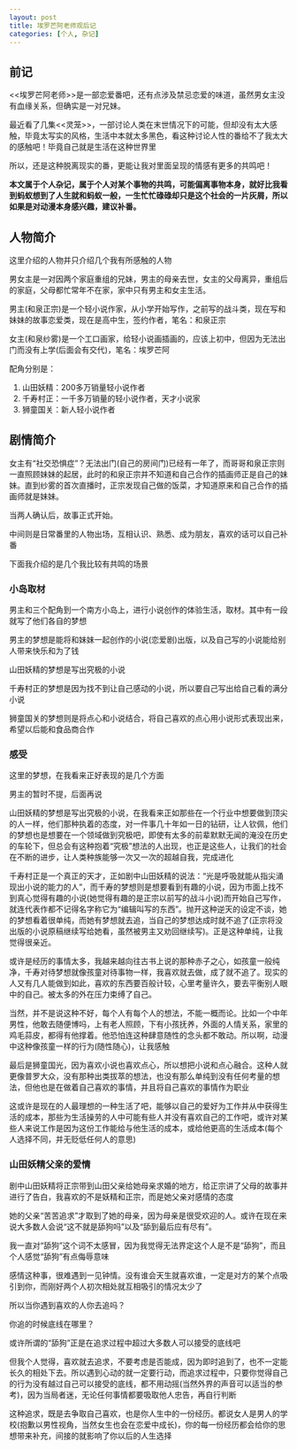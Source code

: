 ```yaml
---
layout: post
title: 埃罗芒阿老师观后记
categories: [个人, 杂记]
---
```


## 前记

<<埃罗芒阿老师>>是一部恋爱番吧，还有点涉及禁忌恋爱的味道，虽然男女主没有血缘关系，但确实是一对兄妹。

最近看了几集<<灵笼>>，一部讨论人类在末世情况下的可能，但却没有太大感触，毕竟太写实的风格，生活中本就太多黑色，看这种讨论人性的番给不了我太大的感触吧！毕竟自己就是生活在这种世界里

所以，还是这种脱离现实的番，更能让我对里面呈现的情感有更多的共鸣吧！

**本文属于个人杂记，属于个人对某个事物的共鸣，可能偏离事物本身，就好比我看到蚂蚁想到了人生就和蚂蚁一般，一生忙忙碌碌却只是这个社会的一片灰屑，所以如果是对动漫本身感兴趣，建议补番。**

## 人物简介

这里介绍的人物并只介绍几个我有所感触的人物

男女主是一对因两个家庭重组的兄妹，男主的母亲去世，女主的父母离异，重组后的家庭，父母都忙常年不在家，家中只有男主和女主生活。

男主(和泉正宗)是一个轻小说作家，从小学开始写作，之前写的战斗类，现在写和妹妹的故事恋爱类，现在是高中生，签约作者，笔名：和泉正宗

女主(和泉纱雾)是一个工口画家，给轻小说画插画的，应该上初中，但因为无法出门而没有上学(后面会有交代)，笔名：埃罗芒阿

配角分别是：
1. 山田妖精：200多万销量轻小说作者
2. 千寿村正：一千多万销量的轻小说作者，天才小说家
3. 狮童国关：新人轻小说作者

## 剧情简介

女主有“社交恐惧症”？无法出门(自己的房间门)已经有一年了，而哥哥和泉正宗则一直照顾妹妹的起居，此时的和泉正宗并不知道和自己合作的插画师正是自己的妹妹。直到纱雾的首次直播时，正宗发现自己做的饭菜，才知道原来和自己合作的插画师就是妹妹。

当两人确认后，故事正式开始。

中间则是日常番里的人物出场，互相认识、熟悉、成为朋友，喜欢的话可以自己补番

下面我介绍的是几个我比较有共鸣的场景

### 小岛取材

男主和三个配角到一个南方小岛上，进行小说创作的体验生活，取材。其中有一段就写了他们各自的梦想

男主的梦想是能将和妹妹一起创作的小说(恋爱剧)出版，以及自己写的小说能给别人带来快乐和为了钱

山田妖精的梦想是写出究极的小说

千寿村正的梦想是因为找不到让自己感动的小说，所以要自己写出给自己看的满分小说

狮童国关的梦想则是将点心和小说结合，将自己喜欢的点心用小说形式表现出来，希望以后能和食品商合作

### 感受

这里的梦想，在我看来正好表现的是几个方面

男主的暂时不提，后面再说

山田妖精的梦想是写出究极的小说，在我看来正如那些在一个行业中想要做到顶尖的人一样，他们那种执着的态度，对一件事几十年如一日的钻研，让人钦佩，他们的梦想也是想要在一个领域做到究极吧，即使有太多的前辈默默无闻的淹没在历史的车轮下，但总会有这种抱着“究极”想法的人出现，也正是这些人，让我们的社会在不断的进步，让人类种族能够一次又一次的超越自我，完成进化

千寿村正是一个真正的天才，正如剧中山田妖精的说法：“光是呼吸就能从指尖涌现出小说的能力的人”，而千寿的梦想则是想要看到有趣的小说，因为市面上找不到真心觉得有趣的小说(她觉得有趣的是正宗以前写的战斗小说)而开始自己写作，就连代表作都不记得名字称它为“编辑叫写的东西”。抛开这种逆天的设定不谈，她的梦想看着很单纯，而她有梦想就去追，当自己的梦想达成时就不追了(正宗将没出版的小说原稿继续写给她看，虽然被男主又劝回继续写)。正是这种单纯，让我觉得很亲近。

或许是经历的事情太多，我越来越向往古书上说的那种赤子之心，如孩童一般纯净，千寿对待梦想就像孩童对待事物一样，我喜欢就去做，成了就不追了。现实的人又有几人能做到如此，喜欢的东西要百般计较，心里考量许久，要去平衡别人眼中的自己。被太多的外在压力束缚了自己。

当然，并不是说这种不好，每个人有每个人的想法，不能一概而论。比如一个中年男性，他敢去随便博吗，上有老人照顾，下有小孩抚养，外面的人情关系，家里的鸡毛蒜皮，都得有他撑着。他恐怕连这种肆意随性的念头都不敢动。所以啊，动漫中这种像孩童一样的行为(随性随心)，让我感触

最后是狮童国光，因为喜欢小说也喜欢点心，所以想把小说和点心融合。这种人就更像普罗大众，没有那种出类拔萃的想法，也没有那么单纯到没有任何考量的想法，但他也是在做着自己喜欢的事情，并且将自己喜欢的事情作为职业

这或许是现在的人最理想的一种生活了吧，能够以自己的爱好为工作并从中获得生活的成本，那些为生活操劳的人中可能有些人并没有喜欢自己的工作吧，或许对某些人来说工作是因为这份工作能给与他生活的成本，或给他更高的生活成本(每个人选择不同，并无贬低任何人的意思)

### 山田妖精父亲的爱情

剧中山田妖精将正宗带到山田父亲给她母亲求婚的地方，给正宗讲了父母的故事并进行了告白，我喜欢的不是妖精和正宗，而是她父亲对感情的态度

她的父亲“苦苦追求”才取到了她的母亲，因为母亲是很受欢迎的人。或许在现在来说大多数人会说“这不就是舔狗吗”以及“舔到最后应有尽有”。

我一直对“舔狗”这个词不太感冒，因为我觉得无法界定这个人是不是“舔狗”，而且个人感觉“舔狗”有点侮辱意味

感情这种事，很难遇到一见钟情。没有谁会天生就喜欢谁，一定是对方的某个点吸引到你，而刚好两个人初次相处就互相吸引的情况太少了

所以当你遇到喜欢的人你去追吗？

你追的时候底线在哪里？

或许所谓的“舔狗”正是在追求过程中超过大多数人可以接受的底线吧

但我个人觉得，喜欢就去追求，不要考虑是否能成，因为即时追到了，也不一定能长久的相处下去。所以遇到心动的就一定要行动，而追求过程中，只要你觉得自己的行为没有越过自己可以接受的底线，都不用动摇(当然外界的声音可以适当的参考)，因为当局者迷，无论任何事情都要吸取他人忠告，再自行判断

这种追求，既是去争取自己喜欢，也是你人生中的一份经历。都说女人是男人的学校(抱歉以男性视角，当然女生也会在恋爱中成长)，你的每一份经历都会给你的思想带来补充，间接的就影响了你以后的人生选择
